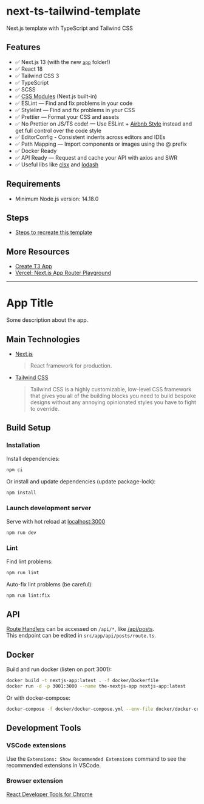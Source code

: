 # next-ts-tailwind-template

Next.js template with TypeScript and Tailwind CSS

## Features

- ✅️ Next.js 13 (with the new [`app`](https://beta.nextjs.org/docs/app-directory-roadmap) folder!)
- ✅️ React 18
- ✅️ Tailwind CSS 3
- ✅️ TypeScript
- ✅️ SCSS
- ✅️ [CSS Modules](https://nextjs.org/docs/basic-features/built-in-css-support#adding-component-level-css) (Next.js built-in)
- ✅️ ESLint — Find and fix problems in your code
- ✅️ Stylelint — Find and fix problems in your CSS
- ✅️ Prettier — Format your CSS and assets
- ✅️ No Prettier on JS/TS code! — Use ESLint + [Airbnb Style](https://github.com/airbnb/javascript) instead and
  get full control over the code style
- ✅️ EditorConfig - Consistent indents across editors and IDEs
- ✅️ Path Mapping — Import components or images using the @ prefix
- ✅️ Docker Ready
- ✅️ API Ready — Request and cache your API with axios and SWR
- ✅️ Useful libs like [clsx](https://github.com/lukeed/clsx) and [lodash](https://lodash.com)

## Requirements

- Minimum Node.js version: 14.18.0

## Steps

- [Steps to recreate this template](docs/steps.md)

## More Resources

- [Create T3 App](https://create.t3.gg/)
- [Vercel: Next.js App Router Playground](https://github.com/vercel/app-playground)

---

# App Title

Some description about the app.

## Main Technologies

- [Next.js](https://nextjs.org)
  > React framework for production.
- [Tailwind CSS](https://tailwindcss.com)
  > Tailwind CSS is a highly customizable, low-level CSS framework that gives you all of the building blocks you need to build bespoke designs without any annoying opinionated styles you have to fight to override.

## Build Setup

### Installation

Install dependencies:

```bash
npm ci
```

Or install and update dependencies (update package-lock):

```bash
npm install
```

### Launch development server

Serve with hot reload at [localhost:3000](http://localhost:3000)

```bash
npm run dev
```

### Lint

Find lint problems:

```bash
npm run lint
```

Auto-fix lint problems (be careful):

```bash
npm run lint:fix
```

## API

[Route Handlers](https://beta.nextjs.org/docs/routing/route-handlers) can be accessed on `/api/*`, like [/api/posts](http://localhost:3000/api/posts).  
This endpoint can be edited in `src/app/api/posts/route.ts`.

## Docker

Build and run docker (listen on port 3001):

```bash
docker build -t nextjs-app:latest . -f docker/Dockerfile
docker run -d -p 3001:3000 --name the-nextjs-app nextjs-app:latest
```

Or with docker-compose:

```bash
docker-compose -f docker/docker-compose.yml --env-file docker/docker-compose.env -p nextjs-app up -d
```

## Development Tools

### VSCode extensions

Use the `Extensions: Show Recommended Extensions` command to see the recommended extensions in VSCode.

### Browser extension

[React Developer Tools for Chrome](https://chrome.google.com/webstore/detail/react-developer-tools/fmkadmapgofadopljbjfkapdkoienihi)
